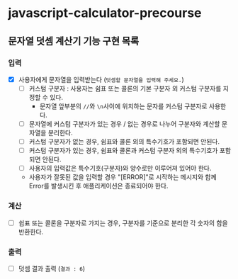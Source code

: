 # javascript-calculator-precourse

## 문자열 덧셈 계산기 기능 구현 목록

### 입력

- [x] 사용자에게 문자열을 입력받는다 (`덧셈할 문자열을 입력해 주세요.`)
  - [ ] 커스텀 구분자 : 사용자는 쉼표 또는 콜론의 기본 구분자 외 커스텀 구분자를 지정할 수 있다.
    - 문자열 앞부분의 `//`와 `\n`사이에 위치하는 문자를 커스텀 구분자로 사용한다.
  - [ ] 문자열에 커스텀 구분자가 있는 경우 / 없는 경우로 나누어 구분자와 계산할 문자열을 분리한다.
  - [ ] 커스텀 구분자가 없는 경우, 쉼표와 콜론 외의 특수기호가 포함되면 안된다.
  - [ ] 커스텀 구분자가 있는 경우, 쉼표와 콜론과 커스텀 구분자 외의 특수기호가 포함되면 안된다.
  - [ ] 사용자의 입력값은 특수기호(구분자)와 양수로만 이루어져 있어야 한다.
  - 사용자가 잘못된 값을 입력할 경우 "[ERROR]"로 시작하는 메시지와 함께 Error를 발생시킨 후 애플리케이션은 종료되어야 한다.

### 계산

- [ ] 쉼표 또는 콜론을 구분자로 가지는 경우, 구분자를 기준으로 분리한 각 숫자의 합을 반환한다.

### 출력

- [ ] 덧셈 결과 출력 (`결과 : 6`)
